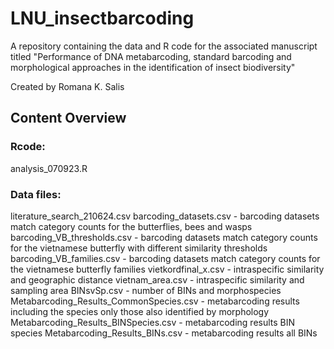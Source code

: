 # LNU_insectbarcoding

A repository containing the data and R code for the associated manuscript titled "Performance of DNA metabarcoding, standard barcoding and morphological approaches in the identification of insect biodiversity"

Created by Romana K. Salis

## Content Overview

### Rcode:

analysis_070923.R

### Data files:

literature_search_210624.csv
barcoding_datasets.csv - barcoding datasets match category counts for the butterflies, bees and wasps
barcoding_VB_thresholds.csv - barcoding datasets match category counts for the vietnamese butterfly with different similarity thresholds
barcoding_VB_families.csv - barcoding datasets match category counts for the vietnamese butterfly families
vietkordfinal_x.csv - intraspecific similarity and geographic distance
vietnam_area.csv - intraspecific similarity and sampling area
BINsvSp.csv - number of BINs and morphospecies
Metabarcoding_Results_CommonSpecies.csv - metabarcoding results including the species only those also identified by morphology
Metabarcoding_Results_BINSpecies.csv - metabarcoding results BIN species
Metabarcoding_Results_BINs.csv - metabarcoding results all BINs
